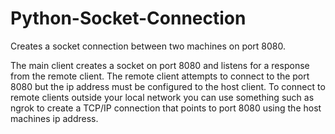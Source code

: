# Python-Socket-Connection
Creates a socket connection between two machines on port 8080.

The main client creates a socket on port 8080 and listens for a response from the remote client. The remote client attempts to connect to the port 8080 but the ip address must be configured to the host client. To connect to remote clients outside your local network you can use something such as ngrok to create a TCP/IP connection that points to port 8080 using the host machines ip address.
